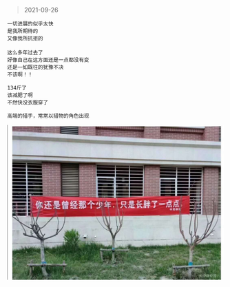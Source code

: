 >2021-09-26
```
一切进展的似乎太快
是我所期待的
又像我所抗拒的

这么多年过去了
好像自己在这方面还是一点都没有变
还是一如既往的犹豫不决
不该啊！！
```

```
134斤了
该减肥了啊
不然快没衣服穿了
```

```
高端的猎手，常常以猎物的角色出现
```

![](../../images/其实生活没那么苦/9.jpg)